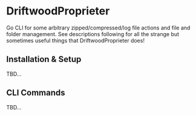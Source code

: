 # DriftwoodProprieter

Go CLI for some arbitrary zipped/compressed/log file actions and file and folder management. See descriptions following for all the strange but sometimes useful things that DriftwoodProprieter does!

## Installation & Setup

TBD...

## CLI Commands

TBD...
